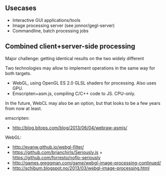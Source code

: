 
Usecases
---------
* Interactive GUI applications/tools
* Image processing server (see jonnor/gegl-server)
* Commandline, batch processing jobs

Combined client+server-side processing
--------------------------------------

Major challenge: getting identical results on the two widely different

Two technologies may allow to implement operations in the same way for both targets.
* WebGL, using OpenGL ES 2.0 GLSL shaders for processing. Also uses GPU.
* Emscripten+asm.js, compiling C/C++ code to JS. CPU-only.

In the future, WebCL may also be an option, but that looks to be a few years from now at least.

emscripten:
* http://blog.bitops.com/blog/2013/06/04/webraw-asmjs/

WebGL:
* http://evanw.github.io/webgl-filter/
* https://github.com/brianchirls/Seriously.js + https://github.com/forresto/noflo-seriously
* http://games.greggman.com/game/webgl-image-processing-continued/
* http://schibum.blogspot.no/2013/03/webgl-image-processing.html



